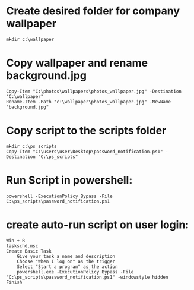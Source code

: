 # Create desired folder for company wallpaper
    mkdir c:\wallpaper
# Copy wallpaper and rename background.jpg
    Copy-Item "C:\photos\wallpapers\photos_wallpaper.jpg" -Destination "C:\wallpaper"
    Rename-Item -Path "c:\wallpaper\photos_wallpaper.jpg" -NewName "background.jpg"

# Copy script to the scripts folder
    mkdir c:\ps_scripts
    Copy-Item "C:\users\user\Desktop\password_notification.ps1" -Destination "C:\ps_scripts"

# Run Script in powershell:
    powershell -ExecutionPolicy Bypass -File C:\ps_scripts\password_notification.ps1

# create auto-run script on user login:
    Win + R
    taskschd.msc
    Create Basic Task
        Give your task a name and description
        Choose "When I log on" as the trigger
        Select "Start a program" as the action    
        powershell.exe -ExecutionPolicy Bypass -File "C:\ps_scripts\password_notification.ps1" -windowstyle hidden
    Finish
